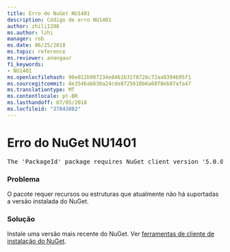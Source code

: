```yaml
---
title: Erro do NuGet NU1401
description: Código de erro NU1401
author: zhili1208
ms.author: lzhi
manager: rob
ms.date: 06/25/2018
ms.topic: reference
ms.reviewer: anangaur
f1_keywords:
- NU1401
ms.openlocfilehash: 96e012b987234e8461b31f8726c72aa8394b95f1
ms.sourcegitcommit: 8e3546ab630a24cde8725610b6a68f8eb87afa47
ms.translationtype: MT
ms.contentlocale: pt-BR
ms.lasthandoff: 07/05/2018
ms.locfileid: "37843882"
---
```

# <a name="nuget-error-nu1401"></a>Erro do NuGet NU1401

<pre>The 'PackageId' package requires NuGet client version '5.0.0' or above, but the current NuGet version is '4.3.0'.</pre>

### <a name="issue"></a>Problema
O pacote requer recursos ou estruturas que atualmente não há suportadas a versão instalada do NuGet.

### <a name="solution"></a>Solução
Instale uma versão mais recente do NuGet. Ver [ferramentas de cliente de instalação do NuGet](../../install-nuget-client-tools.md).